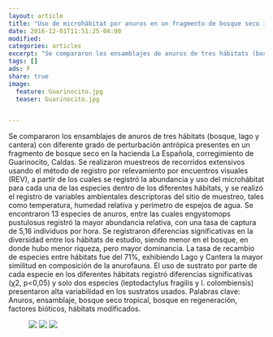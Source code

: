 ```yaml
---
layout: article
title: "Uso de microhábitat por anuros en un fragmento de bosque seco intervenido del magdalena medio, Guarinocito, Colombia"
date: 2016-12-01T11:51:25-04:00
modified:
categories: articles
excerpt: "Se compararon los ensamblajes de anuros de tres hábitats (bosque, lago y cantera) con diferente grado de perturbación antrópica presentes en un fragmento de bosque seco en la hacienda La Española, corregimiento de Guarinocito, Caldas. Se realizaron muestreos de recorridos extensivos usando el método de registro por relevamiento por encuentros visuales (REV), a partir de los cuales se registró la abundancia y uso del microhábitat para cada una de las especies dentro de los diferentes hábitats, y se realizó el registro de variables ambientales descriptoras del sitio de muestreo, tales como temperatura, humedad relativa y perímetro de espejos de agua. Se encontraron 13 especies de anuros, entre las cuales engystomops pustulosus registró la mayor abundancia relativa, con una tasa de captura de 5,16 individuos por hora. Se registraron diferencias significativas en la diversidad entre los hábitats de estudio, siendo menor en el bosque, en donde hubo menor riqueza, pero mayor dominancia. La tasa de recambio de especies entre hábitats fue del 71%, exhibiendo Lago y Cantera la mayor similitud en composición de la anurofauna. El uso de sustrato por parte de cada especie en los diferentes hábitats registró diferencias significativas (χ2, p<0,05) y solo dos especies (leptodactylus fragilis y l. colombiensis) presentaron alta variabilidad en los sustratos usados. Palabras clave: Anuros, ensamblaje, bosque seco tropical, bosque en regeneración, factores bióticos, hábitats modificados."
tags: []
ads: F
share: true
image:
  feature: Guarinocito.jpg
  teaser: Guarinocito.jpg


---
```


Se compararon los ensamblajes de anuros de tres hábitats (bosque, lago y cantera) con diferente grado de perturbación antrópica presentes en un fragmento de bosque seco en la hacienda La Española, corregimiento de Guarinocito, Caldas. Se realizaron muestreos de recorridos extensivos usando el método de registro por relevamiento por encuentros visuales (REV), a partir de los cuales se registró la abundancia y uso del microhábitat para cada una de las especies dentro de los diferentes hábitats, y se realizó el registro de variables ambientales descriptoras del sitio de muestreo, tales como temperatura, humedad relativa y perímetro de espejos de agua. Se encontraron 13 especies de anuros, entre las cuales engystomops pustulosus registró la mayor abundancia relativa, con una tasa de captura de 5,16 individuos por hora. Se registraron diferencias significativas en la diversidad entre los hábitats de estudio, siendo menor en el bosque, en donde hubo menor riqueza, pero mayor dominancia. La tasa de recambio de especies entre hábitats fue del 71%, exhibiendo Lago y Cantera la mayor similitud en composición de la anurofauna. El uso de sustrato por parte de cada especie en los diferentes hábitats registró diferencias significativas (χ2, p<0,05) y solo dos especies (leptodactylus fragilis y l. colombiensis) presentaron alta variabilidad en los sustratos usados. Palabras clave: Anuros, ensamblaje, bosque seco tropical, bosque en regeneración, factores bióticos, hábitats modificados.
<figure class="third">
	<a href="http://placehold.it/1200x600.gif"><img src="http://placehold.it/900x450.gif"></a>
	<a href="http://placehold.it/1200x600.gif"><img src="http://placehold.it/900x450.gif"></a>
	<a href="http://placehold.it/1200x600.gif"><img src="http://placehold.it/900x450.gif"></a>
</figure>

